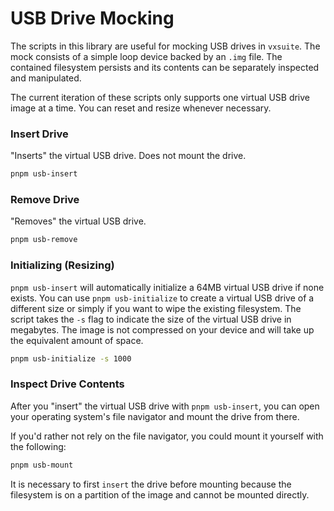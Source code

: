 # USB Drive Mocking

The scripts in this library are useful for mocking USB drives in `vxsuite`. The
mock consists of a simple loop device backed by an `.img` file. The contained
filesystem persists and its contents can be separately inspected and
manipulated.

The current iteration of these scripts only supports one virtual USB drive image
at a time. You can reset and resize whenever necessary.

### Insert Drive

"Inserts" the virtual USB drive. Does not mount the drive.

```bash
pnpm usb-insert
```

### Remove Drive

"Removes" the virtual USB drive.

```bash
pnpm usb-remove
```

### Initializing (Resizing)

`pnpm usb-insert` will automatically initialize a 64MB virtual USB drive if none
exists. You can use `pnpm usb-initialize` to create a virtual USB drive of a
different size or simply if you want to wipe the existing filesystem. The script
takes the `-s` flag to indicate the size of the virtual USB drive in megabytes.
The image is not compressed on your device and will take up the equivalent
amount of space.

```bash
pnpm usb-initialize -s 1000
```

### Inspect Drive Contents

After you "insert" the virtual USB drive with `pnpm usb-insert`, you can open
your operating system's file navigator and mount the drive from there.

If you'd rather not rely on the file navigator, you could mount it yourself with
the following:

```bash
pnpm usb-mount
```

It is necessary to first `insert` the drive before mounting because the
filesystem is on a partition of the image and cannot be mounted directly.

